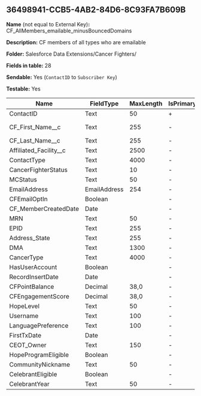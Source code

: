 ## 36498941-CCB5-4AB2-84D6-8C93FA7B609B

**Name** (not equal to External Key)**:** CF_AllMembers_emailable_minusBouncedDomains

**Description:** CF members of all types who are emailable

**Folder:** Salesforce Data Extensions/Cancer Fighters/

**Fields in table:** 28

**Sendable:** Yes (`ContactID` to `Subscriber Key`)

**Testable:** Yes

| Name | FieldType | MaxLength | IsPrimaryKey | IsNullable | DefaultValue |
| --- | --- | --- | --- | --- | --- |
| ContactID | Text | 50 | + | - |  |
| CF_First_Name__c | Text | 255 | - | + | Cancer Fighter |
| CF_Last_Name__c | Text | 255 | - | + |  |
| Affiliated_Facility__c | Text | 2500 | - | + |  |
| ContactType | Text | 4000 | - | + |  |
| CancerFighterStatus | Text | 10 | - | + |  |
| MCStatus | Text | 50 | - | + |  |
| EmailAddress | EmailAddress | 254 | - | + |  |
| CFEmailOptIn | Boolean |  | - | + |  |
| CF_MemberCreatedDate | Date |  | - | + |  |
| MRN | Text | 50 | - | + |  |
| EPID | Text | 255 | - | + |  |
| Address_State | Text | 255 | - | + |  |
| DMA | Text | 1300 | - | + |  |
| CancerType | Text | 4000 | - | + |  |
| HasUserAccount | Boolean |  | - | + |  |
| RecordInsertDate | Date |  | - | + | GetDate() |
| CFPointBalance | Decimal | 38,0 | - | + |  |
| CFEngagementScore | Decimal | 38,0 | - | + |  |
| HopeLevel | Text | 50 | - | + |  |
| Username | Text | 100 | - | + |  |
| LanguagePreference | Text | 100 | - | + |  |
| FirstTxDate | Date |  | - | + |  |
| CEOT_Owner | Text | 150 | - | + |  |
| HopeProgramEligible | Boolean |  | - | + |  |
| CommunityNickname | Text | 50 | - | + |  |
| CelebrantEligible | Boolean |  | - | + |  |
| CelebrantYear | Text | 50 | - | + |  |
